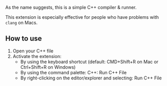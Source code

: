 As the name suggests, this is a simple C++ compiler & runner.

This extension is especially effective for people who have problems with `clang` on Macs.

<h2> How to use </h2>

1. Open your C++ file
2. Activate the extension:
     - By using the keyboard shortcut (default: CMD+Shift+R on Mac or Ctrl+Shift+R on Windows)
     - By using the command palette: C++: Run C++ File
     - By right-clicking on the editor/explorer and selecting: Run C++ File